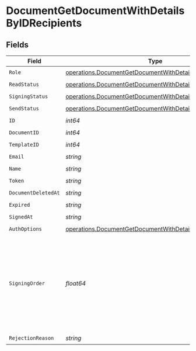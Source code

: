 # DocumentGetDocumentWithDetailsByIDRecipients


## Fields

| Field                                                                                                                                    | Type                                                                                                                                     | Required                                                                                                                                 | Description                                                                                                                              |
| ---------------------------------------------------------------------------------------------------------------------------------------- | ---------------------------------------------------------------------------------------------------------------------------------------- | ---------------------------------------------------------------------------------------------------------------------------------------- | ---------------------------------------------------------------------------------------------------------------------------------------- |
| `Role`                                                                                                                                   | [operations.DocumentGetDocumentWithDetailsByIDRole](../../models/operations/documentgetdocumentwithdetailsbyidrole.md)                   | :heavy_check_mark:                                                                                                                       | N/A                                                                                                                                      |
| `ReadStatus`                                                                                                                             | [operations.DocumentGetDocumentWithDetailsByIDReadStatus](../../models/operations/documentgetdocumentwithdetailsbyidreadstatus.md)       | :heavy_check_mark:                                                                                                                       | N/A                                                                                                                                      |
| `SigningStatus`                                                                                                                          | [operations.DocumentGetDocumentWithDetailsByIDSigningStatus](../../models/operations/documentgetdocumentwithdetailsbyidsigningstatus.md) | :heavy_check_mark:                                                                                                                       | N/A                                                                                                                                      |
| `SendStatus`                                                                                                                             | [operations.DocumentGetDocumentWithDetailsByIDSendStatus](../../models/operations/documentgetdocumentwithdetailsbyidsendstatus.md)       | :heavy_check_mark:                                                                                                                       | N/A                                                                                                                                      |
| `ID`                                                                                                                                     | *int64*                                                                                                                                  | :heavy_check_mark:                                                                                                                       | N/A                                                                                                                                      |
| `DocumentID`                                                                                                                             | *int64*                                                                                                                                  | :heavy_check_mark:                                                                                                                       | N/A                                                                                                                                      |
| `TemplateID`                                                                                                                             | *int64*                                                                                                                                  | :heavy_check_mark:                                                                                                                       | N/A                                                                                                                                      |
| `Email`                                                                                                                                  | *string*                                                                                                                                 | :heavy_check_mark:                                                                                                                       | N/A                                                                                                                                      |
| `Name`                                                                                                                                   | *string*                                                                                                                                 | :heavy_check_mark:                                                                                                                       | N/A                                                                                                                                      |
| `Token`                                                                                                                                  | *string*                                                                                                                                 | :heavy_check_mark:                                                                                                                       | N/A                                                                                                                                      |
| `DocumentDeletedAt`                                                                                                                      | *string*                                                                                                                                 | :heavy_check_mark:                                                                                                                       | N/A                                                                                                                                      |
| `Expired`                                                                                                                                | *string*                                                                                                                                 | :heavy_check_mark:                                                                                                                       | N/A                                                                                                                                      |
| `SignedAt`                                                                                                                               | *string*                                                                                                                                 | :heavy_check_mark:                                                                                                                       | N/A                                                                                                                                      |
| `AuthOptions`                                                                                                                            | [operations.DocumentGetDocumentWithDetailsByIDAuthOptions](../../models/operations/documentgetdocumentwithdetailsbyidauthoptions.md)     | :heavy_check_mark:                                                                                                                       | N/A                                                                                                                                      |
| `SigningOrder`                                                                                                                           | *float64*                                                                                                                                | :heavy_check_mark:                                                                                                                       | The order in which the recipient should sign the document. Only works if the document is set to sequential signing.                      |
| `RejectionReason`                                                                                                                        | *string*                                                                                                                                 | :heavy_check_mark:                                                                                                                       | N/A                                                                                                                                      |